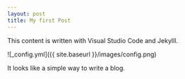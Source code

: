 ```yaml
---
layout: post
title: My first Post
---
```


This content is written with Visual Studio Code and Jekylll.

![_config.yml]({{ site.baseurl }}/images/config.png)

It looks like a simple way to write a blog.